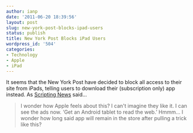```yaml
---
author: ianp
date: '2011-06-20 18:39:56'
layout: post
slug: new-york-post-blocks-ipad-users
status: publish
title: New York Post Blocks iPad Users
wordpress_id: '504'
categories:
- Technology
- Apple
- iPad
---
```


It seems that the New York Post have decided to block all access to their site from iPads, telling users to download their (subscription only) app instead. As [Scripting News][SN] said…

> I wonder how Apple feels about this? I can't imagine they like it. I can see the ads now. ‘Get an Android tablet to read the web.’ Hmmm… I wonder how long said app will remain in the store after pulling a trick like this?

[SN]: http://scripting.com/stories/2011/06/18/theNyPostTheIpadAndTheWeb.html

